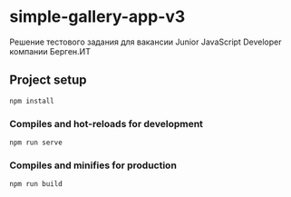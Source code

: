 # simple-gallery-app-v3
Решение тестового задания для вакансии Junior JavaScript Developer компании Берген.ИТ

## Project setup
```
npm install
```

### Compiles and hot-reloads for development
```
npm run serve
```

### Compiles and minifies for production
```
npm run build
```
